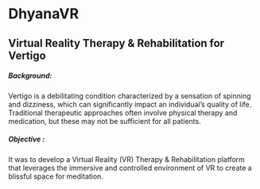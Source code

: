 # DhyanaVR
## Virtual Reality Therapy & Rehabilitation for Vertigo
##### Background: 
Vertigo is a debilitating condition characterized by a sensation of spinning and dizziness, which can significantly impact an individual’s quality of life. Traditional therapeutic approaches often involve physical therapy and medication, but these may not be sufficient for all patients.
##### Objective :
It was to develop a Virtual Reality (VR) Therapy & Rehabilitation platform that leverages the immersive and controlled environment of VR to create a blissful space for meditation.
